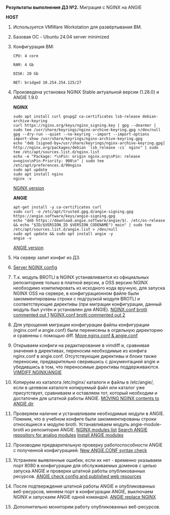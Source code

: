 **Результаты выполнения ДЗ №2.**
Миграция с NGINX на ANGIE

**HOST**
1. Используется VMWare Workstation для развёртывания ВМ.
2. Базовая ОС - Ubuntu 24.04 server minimized
3. Конфигурация ВМ:

   ```
   CPU: 4 core

   RAM: 4 Gb

   DISK: 20 Gb

   NET: bridged 10.254.254.125/27
   ```
   
5. Произведена установка NGINX Stable актуальной версии (1.28.0) и ANGIE 1.9.0

   **NGINX**
   ```
   sudo apt install curl gnupg2 ca-certificates lsb-release debian-archive-keyring
   curl https://nginx.org/keys/nginx_signing.key | gpg --dearmor | sudo tee /usr/share/keyrings/nginx-archive-keyring.gpg >/dev/null
   gpg --dry-run --quiet --no-keyring --import --import-options import-show /usr/share/keyrings/nginx-archive-keyring.gpg
   echo "deb [signed-by=/usr/share/keyrings/nginx-archive-keyring.gpg] http://nginx.org/packages/debian `lsb_release -cs` nginx" | sudo tee /etc/apt/sources.list.d/nginx.list
   echo -e "Package: *\nPin: origin nginx.org\nPin: release o=nginx\nPin-Priority: 900\n" | sudo tee /etc/apt/preferences.d/99nginx
   sudo apt update
   sudo apt install nginx
   nginx -v
   ```
   [NGINX version]()

   **ANGIE**
   ```
   apt-get install -y ca-certificates curl
   sudo curl -o /etc/apt/trusted.gpg.d/angie-signing.gpg https://angie.software/keys/angie-signing.gpg
   echo "deb https://download.angie.software/angie/$(. /etc/os-release && echo "$ID/$VERSION_ID $VERSION_CODENAME") main" | sudo tee /etc/apt/sources.list.d/angie.list > /dev/null
   sudo apt update && sudo apt install angie -y
   angie -v
   ```
   [ANGIE version]()
   
7. На сервер залит конфиг из ДЗ.
8. 
   [Server NGINX config]()

9. Т.к. модуль BROTLI в NGINX устанавливается из официальных репозиториев только в платной версии, а OSS версию NGINX необходимо компилировать из исходного кода вручную, для запуска NGINX OSS на сервере,
   в конфигурационном файле были закомментированы строки с подгрузкой модуля BROTLI и соответствующие директивы (при миграции конфигурации, данный модуль был учтён и установлен для ANGIE).
   [NGINX.conf brotli commented out 1]()
   [NGINX.conf brotli commented out 2]()
   
10. Для упрощения миграции конфигурации файлы конфигурации (nginx.conf и angie.conf) были перенесены в отдельную директорию и сравнены с помощью diff.
   [Move nginx.conf & angie.conf]()
11. Открываем конфиги на редактирование в vimdiff и, сравнивая значения в директивах, переносим необходимые из конфига nginx.conf в angie.conf. Отсутствующие директивы и блоки также переносим, предварительно
    сверившись с документацией angie и убедившись в том, что переносимые директивы поддерживаются.
    [VIMDIFF NGINX/ANGIE]()
12. Копируем из каталога /etc/nginx/ каталоги и файлы в /etc/angie/, если в целевом каталоге копируемый файл или каталог уже присутствует, сравниваем и оставляем тот, который необходим и достаточен для штатной
    работы ANGIE.
    [MOVING NGINX contents to ANGIE dir]()
13. Проверяем наличие и устанавливаем необходимые модули в ANGIE. Помним, что в учебном конфиге были закомментированы строки относящиеся к модулю brotli. Устанавливаем модуль angie-module-brotli из репозитория
    ANGIE.
    [NGINX modules list]()
    [Search ANGIE repository for analog modules]()
    [Install ANGIE modules]()
16. Производим предварительную проверку работоспособности ANGIE с полученной конфигурацией.
    [New ANGIE.CONF syntax check]()
17. Устраняем выявленные ошибки, если их нет - временно указываем порт 8080 в конфигурации для обслуживаемых доменов с целью запуска ANGIE и проверки штатной работы опубликованных ресурсов.
    [ANGIE check config and published web resources]()
18. После подтверждения штатной работы ANGIE и опубликованных веб-ресурсов, меняем порт в конфигурации ANGIE, выключаем NGINX и запускаем ANGIE одной командой.
    [ANGIE replace NGINX]()
19. Дополнительно мониторим работу опубликованных веб-ресурсов.
